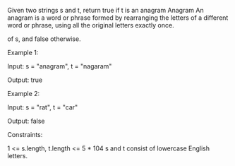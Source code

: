 Given two strings s and t, return true if t is an 
anagram
Anagram
An anagram is a word or phrase formed by rearranging the letters of a different word or phrase, using all the original letters exactly once.

 of s, and false otherwise.

 

Example 1:

Input: s = "anagram", t = "nagaram"

Output: true




Example 2:

Input: s = "rat", t = "car"

Output: false

 

Constraints:

1 <= s.length, t.length <= 5 * 104
s and t consist of lowercase English letters.